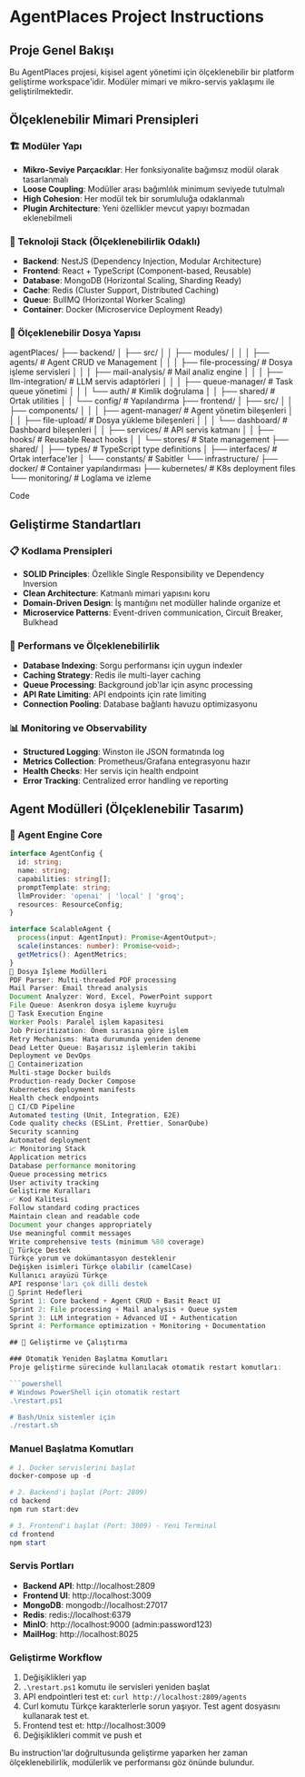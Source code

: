 # AgentPlaces Project Instructions

## Proje Genel Bakışı
Bu AgentPlaces projesi, kişisel agent yönetimi için ölçeklenebilir bir platform geliştirme workspace'idir. Modüler mimari ve mikro-servis yaklaşımı ile geliştirilmektedir.

## Ölçeklenebilir Mimari Prensipleri

### 🏗️ Modüler Yapı
- **Mikro-Seviye Parçacıklar**: Her fonksiyonalite bağımsız modül olarak tasarlanmalı
- **Loose Coupling**: Modüller arası bağımlılık minimum seviyede tutulmalı
- **High Cohesion**: Her modül tek bir sorumluluğa odaklanmalı
- **Plugin Architecture**: Yeni özellikler mevcut yapıyı bozmadan eklenebilmeli

### 🔧 Teknoloji Stack (Ölçeklenebilirlik Odaklı)
- **Backend**: NestJS (Dependency Injection, Modular Architecture)
- **Frontend**: React + TypeScript (Component-based, Reusable)
- **Database**: MongoDB (Horizontal Scaling, Sharding Ready)
- **Cache**: Redis (Cluster Support, Distributed Caching)
- **Queue**: BullMQ (Horizontal Worker Scaling)
- **Container**: Docker (Microservice Deployment Ready)

### 📁 Ölçeklenebilir Dosya Yapısı
agentPlaces/ ├── backend/ │ ├── src/ │ │ ├── modules/ │ │ │ ├── agents/ # Agent CRUD ve Management │ │ │ ├── file-processing/ # Dosya işleme servisleri │ │ │ ├── mail-analysis/ # Mail analiz engine │ │ │ ├── llm-integration/ # LLM servis adaptörleri │ │ │ ├── queue-manager/ # Task queue yönetimi │ │ │ └── auth/ # Kimlik doğrulama │ │ ├── shared/ # Ortak utilities │ │ └── config/ # Yapılandırma ├── frontend/ │ ├── src/ │ │ ├── components/ │ │ │ ├── agent-manager/ # Agent yönetim bileşenleri │ │ │ ├── file-upload/ # Dosya yükleme bileşenleri │ │ │ └── dashboard/ # Dashboard bileşenleri │ │ ├── services/ # API servis katmanı │ │ ├── hooks/ # Reusable React hooks │ │ └── stores/ # State management ├── shared/ │ ├── types/ # TypeScript type definitions │ ├── interfaces/ # Ortak interface'ler │ └── constants/ # Sabitler └── infrastructure/ ├── docker/ # Container yapılandırması ├── kubernetes/ # K8s deployment files └── monitoring/ # Loglama ve izleme

Code

## Geliştirme Standartları

### 📋 Kodlama Prensipleri
- **SOLID Principles**: Özellikle Single Responsibility ve Dependency Inversion
- **Clean Architecture**: Katmanlı mimari yapısını koru
- **Domain-Driven Design**: İş mantığını net modüller halinde organize et
- **Microservice Patterns**: Event-driven communication, Circuit Breaker, Bulkhead

### 🚀 Performans ve Ölçeklenebilirlik
- **Database Indexing**: Sorgu performansı için uygun indexler
- **Caching Strategy**: Redis ile multi-layer caching
- **Queue Processing**: Background job'lar için async processing
- **API Rate Limiting**: API endpoints için rate limiting
- **Connection Pooling**: Database bağlantı havuzu optimizasyonu

### 📊 Monitoring ve Observability
- **Structured Logging**: Winston ile JSON formatında log
- **Metrics Collection**: Prometheus/Grafana entegrasyonu hazır
- **Health Checks**: Her servis için health endpoint
- **Error Tracking**: Centralized error handling ve reporting

## Agent Modülleri (Ölçeklenebilir Tasarım)

### 🤖 Agent Engine Core
```typescript
interface AgentConfig {
  id: string;
  name: string;
  capabilities: string[];
  promptTemplate: string;
  llmProvider: 'openai' | 'local' | 'groq';
  resources: ResourceConfig;
}

interface ScalableAgent {
  process(input: AgentInput): Promise<AgentOutput>;
  scale(instances: number): Promise<void>;
  getMetrics(): AgentMetrics;
}
📄 Dosya İşleme Modülleri
PDF Parser: Multi-threaded PDF processing
Mail Parser: Email thread analysis
Document Analyzer: Word, Excel, PowerPoint support
File Queue: Asenkron dosya işleme kuyruğu
🔄 Task Execution Engine
Worker Pools: Paralel işlem kapasitesi
Job Prioritization: Önem sırasına göre işlem
Retry Mechanisms: Hata durumunda yeniden deneme
Dead Letter Queue: Başarısız işlemlerin takibi
Deployment ve DevOps
🐳 Containerization
Multi-stage Docker builds
Production-ready Docker Compose
Kubernetes deployment manifests
Health check endpoints
🔄 CI/CD Pipeline
Automated testing (Unit, Integration, E2E)
Code quality checks (ESLint, Prettier, SonarQube)
Security scanning
Automated deployment
📈 Monitoring Stack
Application metrics
Database performance monitoring
Queue processing metrics
User activity tracking
Geliştirme Kuralları
✅ Kod Kalitesi
Follow standard coding practices
Maintain clean and readable code
Document your changes appropriately
Use meaningful commit messages
Write comprehensive tests (minimum %80 coverage)
🔧 Türkçe Destek
Türkçe yorum ve dokümantasyon desteklenir
Değişken isimleri Türkçe olabilir (camelCase)
Kullanıcı arayüzü Türkçe
API response'ları çok dilli destek
🎯 Sprint Hedefleri
Sprint 1: Core backend + Agent CRUD + Basit React UI
Sprint 2: File processing + Mail analysis + Queue system
Sprint 3: LLM integration + Advanced UI + Authentication
Sprint 4: Performance optimization + Monitoring + Documentation

## 🚀 Geliştirme ve Çalıştırma

### Otomatik Yeniden Başlatma Komutları
Proje geliştirme sürecinde kullanılacak otomatik restart komutları:

```powershell
# Windows PowerShell için otomatik restart
.\restart.ps1

# Bash/Unix sistemler için
./restart.sh
```

### Manuel Başlatma Komutları
```powershell
# 1. Docker servislerini başlat
docker-compose up -d

# 2. Backend'i başlat (Port: 2809)
cd backend
npm run start:dev

# 3. Frontend'i başlat (Port: 3009) - Yeni Terminal
cd frontend
npm start
```

### Servis Portları
- **Backend API**: http://localhost:2809
- **Frontend UI**: http://localhost:3009
- **MongoDB**: mongodb://localhost:27017
- **Redis**: redis://localhost:6379
- **MinIO**: http://localhost:9000 (admin:password123)
- **MailHog**: http://localhost:8025

### Geliştirme Workflow
1. Değişiklikleri yap
2. `.\restart.ps1` komutu ile servisleri yeniden başlat
3. API endpointleri test et: `curl http://localhost:2809/agents`
4. Curl komutu Türkçe karakterlerle sorun yaşıyor. Test agent dosyasını kullanarak test et.
5. Frontend test et: http://localhost:3009
6. Değişiklikleri commit ve push et

Bu instruction'lar doğrultusunda geliştirme yaparken her zaman ölçeklenebilirlik, modülerlik ve performansı göz önünde bulundur.
